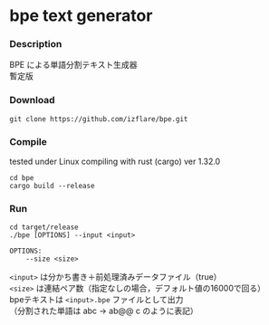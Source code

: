 # bpe text generator

### Description

BPE による単語分割テキスト生成器  
暫定版

### Download

```
git clone https://github.com/izflare/bpe.git
```

### Compile

tested under Linux compiling with rust (cargo) ver 1.32.0

```
cd bpe
cargo build --release
```

### Run

```
cd target/release
./bpe [OPTIONS] --input <input> 

OPTIONS:
	--size <size>
```

`<input>` は分かち書き＋前処理済みデータファイル（true）  
`<size>` は連結ペア数（指定なしの場合，デフォルト値の16000で回る）  
bpeテキストは `<input>.bpe` ファイルとして出力  
（分割された単語は abc → ab@@ c のように表記）


